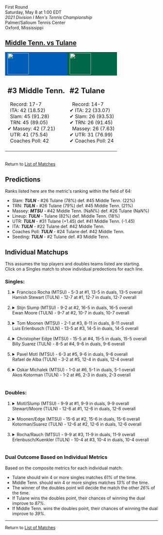 First Round  
Saturday, May 8 at 1:00 EDT  
*2021 Division I Men's Tennis Championship*  
Palmer/Salloum Tennis Center  
Oxford, Mississippi  
## [Middle Tenn. vs Tulane](https://www.ncaa.com/game/5833399)  

<table><tr style="background-color: #d9d9d9 !important"><td style="background-color: #005EB8 !important"><img src="https://www.ncaa.com/sites/default/files/images/logos/schools/m/middle-tenn.70.png" width="70" height="70" /></td><td style="background-color: #006747 !important"><img src="https://www.ncaa.com/sites/default/files/images/logos/schools/t/tulane.70.png" width="70" height="70" /></td></tr><tr>
<td>  

<h2>#3 Middle Tenn.</h2>  
&nbsp; Record: 17-7<br>  
&nbsp; ITA: 42 (18.52)<br>  
&nbsp; Slam: 45 (91.28)<br>  
&nbsp; TRN: 45 (89.05)<br>  
&#10004; Massey: 42 (7.21)<br>  
&nbsp; UTR: 41 (75.54)<br>  
&nbsp; Coaches Poll: 42<br>  
<br>  

</td>
<td>  

<h2>#2 Tulane</h2>  
&nbsp; Record: 14-7<br>  
&#10004; ITA: 22 (33.07)<br>  
&#10004; Slam: 26 (93.53)<br>  
&#10004; TRN: 26 (91.45)<br>  
&nbsp; Massey: 26 (7.63)<br>  
&#10004; UTR: 31 (76.99)<br>  
&#10004; Coaches Poll: 24<br>  
<br>  

</td>
</tr></table>  


<br>Return to [List of Matches](../index.md)  

## Predictions  

Ranks listed here are the metric's ranking within the field of 64:  
- Slam: ***TULN*** - #26 Tulane (78%) def. #45 Middle Tenn. (22%)  
- TRN: ***TULN*** - #26 Tulane (79%) def. #45 Middle Tenn. (21%)  
- Massey: ***MTSU*** - #42 Middle Tenn. (NaN%) def. #26 Tulane (NaN%)  
- Lineup: ***TULN*** - Tulane (82%) def. Middle Tenn. (18%)  
- UTR: ***TULN*** - #31 Tulane (+1.45) def. #41 Middle Tenn. (-1.45)  
- ITA: ***TULN*** - #22 Tulane def. #42 Middle Tenn.  
- Coaches Poll: ***TULN*** - #24 Tulane def. #42 Middle Tenn.  
- Seeding: ***TULN*** - #2 Tulane def. #3 Middle Tenn.  

## Individual Matchups  
This assumes the top players and doubles teams listed are starting.  
Click on a Singles match to show individual predections for each line.  

### Singles:  

<ol>
<li><details>
<summary markdown="span">Francisco Rocha (MTSU) - 5-3 at #1, 13-5 in duals, 13-5 overall<br>Hamish Stewart (TULN) - 12-7 at #1, 12-7 in duals, 12-7 overall</summary>
<h4>Predictions</h4><ul>
<li>Composite: <b><i>TULN</i></b> - Stewart (72%) def. Rocha (28%)</li>  
<li>Slam: <b><i>TULN</i></b> - Stewart (70%) def. Rocha (30%)</li>  
<li>TRN: <b><i>TULN</i></b> - Stewart (60%) def. Rocha (40%)</li>  
<li>Massey: <b><i>MTSU</i></b> - Rocha (NaN%) def. Stewart (NaN%)</li>  
<li>UTR: <b><i>TULN</i></b> - Stewart (85%) def. Rocha (15%)</li>  
<li>ITA: <b><i>TULN</i></b> - Stewart (22.58) def. Rocha (14.55)</li>  
</ul>
</details>&nbsp;</li>
<li><details>
<summary markdown="span">Stijn Slump (MTSU) - 9-2 at #2, 16-5 in duals, 16-5 overall<br>Ewan Moore (TULN) - 9-7 at #2, 10-7 in duals, 10-7 overall</summary>
<h4>Predictions</h4><ul>
<li>Composite: <b><i>TULN</i></b> - Moore (69%) def. Slump (31%)</li>  
<li>Slam: <b><i>TULN</i></b> - Moore (69%) def. Slump (31%)</li>  
<li>TRN: <b><i>TULN</i></b> - Moore (58%) def. Slump (42%)</li>  
<li>Massey: <b><i>MTSU</i></b> - Slump (NaN%) def. Moore (NaN%)</li>  
<li>UTR: <b><i>TULN</i></b> - Moore (78%) def. Slump (22%)</li>  
<li>ITA: <b><i>MTSU</i></b> - Slump (3.60) def. Moore (3.08)</li>  
</ul>
</details>&nbsp;</li>
<li><details>
<summary markdown="span">Tom Moonen (MTSU) - 2-1 at #3, 8-11 in duals, 8-11 overall<br>Luis Erlenbusch (TULN) - 13-5 at #3, 14-5 in duals, 14-5 overall</summary>
<h4>Predictions</h4><ul>
<li>Composite: <b><i>TULN</i></b> - Erlenbusch (80%) def. Moonen (20%)</li>  
<li>Slam: <b><i>TULN</i></b> - Erlenbusch (72%) def. Moonen (28%)</li>  
<li>TRN: <b><i>TULN</i></b> - Erlenbusch (81%) def. Moonen (19%)</li>  
<li>Massey: <b><i>MTSU</i></b> - Moonen (NaN%) def. Erlenbusch (NaN%)</li>  
<li>UTR: <b><i>TULN</i></b> - Erlenbusch (86%) def. Moonen (14%)</li>  
<li>ITA: <b><i>TULN</i></b> - Erlenbusch (4.16) def. Moonen (1.88)</li>  
</ul>
</details>&nbsp;</li>
<li><details>
<summary markdown="span">Christopher Edge (MTSU) - 15-5 at #4, 15-5 in duals, 15-5 overall<br>Billy Suarez (TULN) - 8-5 at #4, 9-6 in duals, 9-6 overall</summary>
<h4>Predictions</h4><ul>
<li>Composite: <b><i>TULN</i></b> - Suarez (55%) def. Edge (45%)</li>  
<li>Slam: <b><i>MTSU</i></b> - Edge (51%) def. Suarez (49%)</li>  
<li>TRN: <b><i>TULN</i></b> - Suarez (60%) def. Edge (40%)</li>  
<li>Massey: <b><i>MTSU</i></b> - Edge (NaN%) def. Suarez (NaN%)</li>  
<li>UTR: <b><i>TULN</i></b> - Suarez (56%) def. Edge (44%)</li>  
<li>ITA: <b><i>MTSU</i></b> - Edge (4.29) def. Suarez (2.40)</li>  
</ul>
</details>&nbsp;</li>
<li><details>
<summary markdown="span">Pavel Motl (MTSU) - 6-3 at #5, 9-6 in duals, 9-6 overall<br>Rafael de Alba (TULN) - 3-2 at #5, 12-4 in duals, 12-4 overall</summary>
<h4>Predictions</h4><ul>
<li>Composite: <b><i>TULN</i></b> - Alba (64%) def. Motl (36%)</li>  
<li>Slam: <b><i>TULN</i></b> - Alba (57%) def. Motl (43%)</li>  
<li>TRN: <b><i>TULN</i></b> - Alba (67%) def. Motl (33%)</li>  
<li>Massey: <b><i>MTSU</i></b> - Motl (NaN%) def. Alba (NaN%)</li>  
<li>UTR: <b><i>TULN</i></b> - Alba (67%) def. Motl (33%)</li>  
<li>ITA: <b><i>TULN</i></b> - Alba (2.39) def. Motl (1.44)</li>  
</ul>
</details>&nbsp;</li>
<li><details>
<summary markdown="span">Oskar Michalek (MTSU) - 1-0 at #6, 5-1 in duals, 5-1 overall<br>Akos Kotorman (TULN) - 1-2 at #6, 2-3 in duals, 2-3 overall</summary>
<h4>Predictions</h4><ul>
<li>Composite: <b><i>MTSU</i></b> - Michalek (61%) def. Kotorman (39%)</li>  
<li>Slam: <b><i>MTSU</i></b> - Michalek (60%) def. Kotorman (40%)</li>  
<li>TRN: <b><i>TULN</i></b> - Kotorman (58%) def. Michalek (42%)</li>  
<li>Massey: <b><i>MTSU</i></b> - Michalek (NaN%) def. Kotorman (NaN%)</li>  
<li>UTR: <b><i>MTSU</i></b> - Michalek (83%) def. Kotorman (17%)</li>  
<li>ITA: <b><i>MTSU</i></b> - Michalek (1.92) def. Kotorman (0.00)</li>  
</ul>
</details>&nbsp;</li>
</ol>

### Doubles:  

<ol>
<li><details>
<summary markdown="span">Motl/Slump (MTSU) - 9-9 at #1, 9-9 in duals, 9-9 overall<br>Stewart/Moore (TULN) - 12-6 at #1, 12-6 in duals, 12-6 overall</summary>
<br>Sorry, we don't have any metrics for this match
</details>&nbsp;</li>
<li><details>
<summary markdown="span">Moonen/Edge (MTSU) - 15-6 at #2, 15-6 in duals, 15-6 overall<br>Kotorman/Suarez (TULN) - 12-6 at #2, 12-6 in duals, 12-6 overall</summary>
<br>Sorry, we don't have any metrics for this match
</details>&nbsp;</li>
<li><details>
<summary markdown="span">Rocha/Rauch (MTSU) - 9-9 at #3, 11-9 in duals, 11-9 overall<br>Erlenbusch/Kuenkler (TULN) - 10-4 at #3, 10-4 in duals, 10-4 overall</summary>
<br>Sorry, we don't have any metrics for this match
</details>&nbsp;</li>
</ol>

### Dual Outcome Based on Individual Metrics  
  
Based on the composite metrics for each individual match:  
- Tulane should win 4 or more singles matches _61%_ of the time.  
- Middle Tenn. should win 4 or more singles matches _13%_ of the time.  
- The winner of the doubles point will decide the match the other _26%_ of the time.  
- If Tulane wins the doubles point, their chances of winning the dual improve to _87%_.  
- If Middle Tenn. wins the doubles point, their chances of winning the dual improve to _39%_.  
  
------

Return to [List of Matches](../index.md)  
